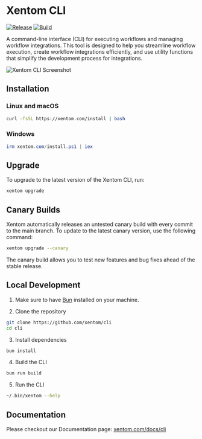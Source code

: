 # Xentom CLI

[![Release](https://img.shields.io/github/v/release/xentom/cli)](https://github.com/xentom/cli/releases/latest)
[![Build](https://github.com/xentom/cli/actions/workflows/release.yml/badge.svg)](https://github.com/xentom/cli/actions/workflows/release.yml)

A command-line interface (CLI) for executing workflows and managing workflow integrations. This tool is designed to help you streamline workflow execution, create workflow integrations efficiently, and use utility functions that simplify the development process for integrations.

![Xentom CLI Screenshot](https://github.com/user-attachments/assets/9a272339-ce49-40cb-bbb6-d1c8670a7ac5)

## Installation

### Linux and macOS

```bash
curl -fsSL https://xentom.com/install | bash
```

### Windows

```ps1
irm xentom.com/install.ps1 | iex
```

## Upgrade

To upgrade to the latest version of the Xentom CLI, run:

```bash
xentom upgrade
```

## Canary Builds

Xentom automatically releases an untested canary build with every commit to the main branch. To update to the latest canary version, use the following command:

```bash
xentom upgrade --canary
```

The canary build allows you to test new features and bug fixes ahead of the stable release.

## Local Development

1. Make sure to have [Bun](https://bun.sh/) installed on your machine.

2. Clone the repository

```bash
git clone https://github.com/xentom/cli
cd cli
```

3. Install dependencies

```bash
bun install
```

4. Build the CLI

```bash
bun run build
```

5. Run the CLI

```bash
~/.bin/xentom --help
```

## Documentation

Please checkout our Documentation page: [xentom.com/docs/cli](https://xentom.com/docs/cli)

